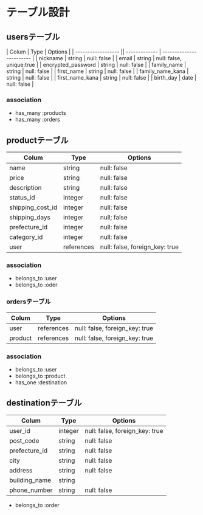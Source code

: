 # テーブル設計

## usersテーブル

| Colum              | Type           | Options                  |
| ------------------ || ------------- | ------------------------ |
| nickname           | string         | null: false              |
| email              | string         | null: false, unique:true |
| encrypted_password | string         | null: false              |
| family_name        | string         | null: false              |
| first_name         | string         | null: false              |
| family_name_kana   | string         | null: false              |
| first_name_kana    | string         | null: false              |
| birth_day          | date           | null: false              |

### association

- has_many :products 
- has_many :orders


## productテーブル

| Colum              | Type           | Options                        |
| ------------------ | -------------- | ------------------------------ |
| name               | string         | null: false                    |
| price              | string         | null: false                    |
| description        | string         | null: false                    |
| status_id          | integer        | null: false                    |
| shipping_cost_id   | integer        | null: false                    |
| shipping_days      | integer        | null; false                    |
| prefecture_id      | integer        | null: false                    |
| category_id        | integer        | null: false                    |
| user               | references     | null: false, foreign_key: true |

### association
- belongs_to :user 
- belongs_to :oder


### ordersテーブル

| Colum         | Type               | Options                          |
| ------------- | ------------------ | -------------------------------- |
| user          | references         | null: false, foreign_key: true   |
| product       | references         | null: false, foreign_key: true   |

### association
- belongs_to :user
- belongs_to :product
- has_one :destination



## destinationテーブル
| Colum             | Type            | Options                        |
| ----------------- | --------------- | ------------------------------ |
| user_id           | integer         | null: false, foreign_key: true |
| post_code         | string          | null: false                    |
| prefecture_id     | string          | null: false                    |
| city              | string          | null: false                    |
| address           | string          | null: false                    |
| building_name     | string          |                                |
| phone_number      | string          | null: false                    |


- belongs_to :order
